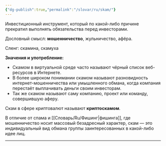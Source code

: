 ```yaml
---
{"dg-publish":true,"permalink":"/slovar/ru/skam/"}
---
```



Инвестиционный инструмент, который по какой-либо причине прекратил выполнять обязательства перед инвесторами.

Дословный смысл: **мошенничество**, жульничество, афёра.

Сленг: скамина, скамуха

**Значения и употребление:**

* Скамом в виртуальной среде часто называют чёрный список веб-ресурсов в Интернете.
* В более широком понимании скамом называют разновидность интернет-мошенничества или умышленного обмана, когда компания перестаёт выплачивать деньги своим инвесторам.
* Так же скамом называют саму компанию, проект или команду, совершившую аферу.

Скам в сфере криптовалют называют **криптоскамом**.

В отличие от спама и [[Словарь/Ru/Фишинг\|фишинга]], где мошенничество носит массовый безадресный характер, скам — это индивидуальный вид обмана группы заинтересованных в какой-либо идее лиц.

---
